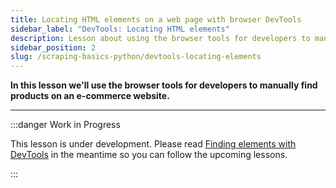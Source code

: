 ```yaml
---
title: Locating HTML elements on a web page with browser DevTools
sidebar_label: "DevTools: Locating HTML elements"
description: Lesson about using the browser tools for developers to manually find products on an e-commerce website.
sidebar_position: 2
slug: /scraping-basics-python/devtools-locating-elements
---
```


**In this lesson we'll use the browser tools for developers to manually find products on an e-commerce website.**

---

:::danger Work in Progress

This lesson is under development. Please read [Finding elements with DevTools](../scraping_basics_javascript/data_extraction/using_devtools.md) in the meantime so you can follow the upcoming lessons.

:::
